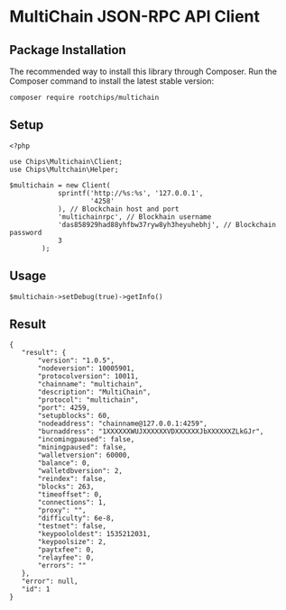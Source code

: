 
# MultiChain JSON-RPC API Client

## Package Installation

The recommended way to install this library through Composer. Run the Composer command to install the latest stable version:

    composer require rootchips/multichain


## Setup

```
<?php

use Chips\Multichain\Client;
use Chips\Multchain\Helper;

$multichain = new Client(
    		sprintf('http://%s:%s', '127.0.0.1', 
                    '4258'
            ), // Blockchain host and port
    		'multichainrpc', // Blockhain username
    		'das858929had88yhfbw37ryw8yh3heyuhebhj', // Blockchain password
    		3
    	);
 ```
 
 ## Usage
 ```
 $multichain->setDebug(true)->getInfo()
 ```
 
 ## Result
 ```
 {
    "result": {
        "version": "1.0.5",
        "nodeversion": 10005901,
        "protocolversion": 10011,
        "chainname": "multichain",
        "description": "MultiChain",
        "protocol": "multichain",
        "port": 4259,
        "setupblocks": 60,
        "nodeaddress": "chainname@127.0.0.1:4259",
        "burnaddress": "1XXXXXXWUJXXXXXXVDXXXXXXJbXXXXXXZLkGJr",
        "incomingpaused": false,
        "miningpaused": false,
        "walletversion": 60000,
        "balance": 0,
        "walletdbversion": 2,
        "reindex": false,
        "blocks": 263,
        "timeoffset": 0,
        "connections": 1,
        "proxy": "",
        "difficulty": 6e-8,
        "testnet": false,
        "keypoololdest": 1535212031,
        "keypoolsize": 2,
        "paytxfee": 0,
        "relayfee": 0,
        "errors": ""
    },
    "error": null,
    "id": 1
}
```

